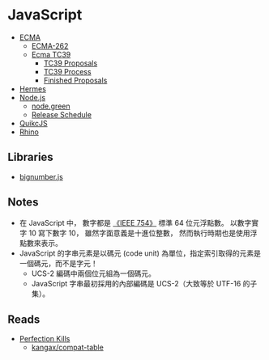 # JavaScript

- [ECMA](https://www.ecma-international.org)
    - [ECMA-262](https://www.ecma-international.org/publications-and-standards/standards/ecma-262/)
    - [Ecma TC39](https://github.com/tc39)
        - [TC39 Proposals](https://github.com/tc39/proposals/)
        - [TC39 Process](https://tc39.es/process-document/)
        - [Finished Proposals](https://github.com/tc39/proposals/blob/main/finished-proposals.md)
- [Hermes](https://github.com/facebook/hermes)
- [Node.js](https://nodejs.org/en)
    - [node.green](https://node.green/)        
    - [Release Schedule](https://github.com/nodejs/Release#readme)
- [QuikcJS](https://bellard.org/quickjs/)
- [Rhino](https://github.com/mozilla/rhino)

## Libraries

- [bignumber.js](https://mikemcl.github.io/bignumber.js/)

## Notes

- 在 JavaScript 中， 數字都是 [《IEEE 754》](https://zh.wikipedia.org/zh/IEEE_754) 標準 64 位元浮點數。 以數字實字 10 寫下數字 10， 雖然字面意義是十進位整數， 然而執行時期也是使用浮點數來表示。
- JavaScript 的字串元素是以碼元 (code unit) 為單位，指定索引取得的元素是一個碼元，而不是字元！
    - UCS-2 編碼中兩個位元組為一個碼元。
    - JavaScript 字串最初採用的內部編碼是 UCS-2（大致等於 UTF-16 的子集）。

## Reads

- [Perfection Kills](http://perfectionkills.com/)
    - [kangax/compat-table](https://kangax.github.io/compat-table/es6/)